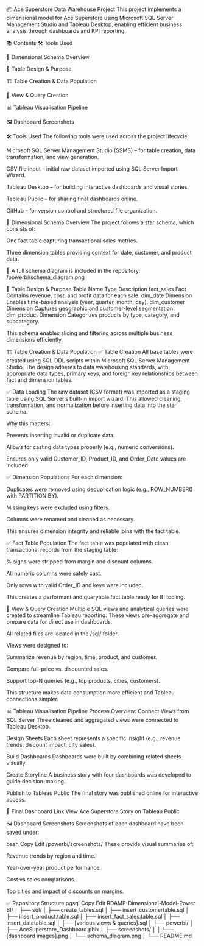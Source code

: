 📦 Ace Superstore Data Warehouse Project
This project implements a dimensional model for Ace Superstore using Microsoft SQL Server Management Studio and Tableau Desktop, enabling efficient business analysis through dashboards and KPI reporting.

📚 Contents
🛠 Tools Used

🌟 Dimensional Schema Overview

📌 Table Design & Purpose

🏗 Table Creation & Data Population

🔎 View & Query Creation

📊 Tableau Visualisation Pipeline

🖼️ Dashboard Screenshots

🛠 Tools Used
The following tools were used across the project lifecycle:

Microsoft SQL Server Management Studio (SSMS) – for table creation, data transformation, and view generation.

CSV file input – initial raw dataset imported using SQL Server Import Wizard.

Tableau Desktop – for building interactive dashboards and visual stories.

Tableau Public – for sharing final dashboards online.

GitHub – for version control and structured file organization.

🌟 Dimensional Schema Overview
The project follows a star schema, which consists of:

One fact table capturing transactional sales metrics.

Three dimension tables providing context for date, customer, and product data.

📎 A full schema diagram is included in the repository:
/powerbi/schema_diagram.png

📌 Table Design & Purpose
Table Name	Type	Description
fact_sales	Fact	Contains revenue, cost, and profit data for each sale.
dim_date	Dimension	Enables time-based analysis (year, quarter, month, day).
dim_customer	Dimension	Captures geographic and customer-level segmentation.
dim_product	Dimension	Categorizes products by type, category, and subcategory.

This schema enables slicing and filtering across multiple business dimensions efficiently.

🏗 Table Creation & Data Population
✅ Table Creation
All base tables were created using SQL DDL scripts within Microsoft SQL Server Management Studio. The design adheres to data warehousing standards, with appropriate data types, primary keys, and foreign key relationships between fact and dimension tables.

✅ Data Loading
The raw dataset (CSV format) was imported as a staging table using SQL Server’s built-in import wizard. This allowed cleaning, transformation, and normalization before inserting data into the star schema.

Why this matters:

Prevents inserting invalid or duplicate data.

Allows for casting data types properly (e.g., numeric conversions).

Ensures only valid Customer_ID, Product_ID, and Order_Date values are included.

✅ Dimension Populations
For each dimension:

Duplicates were removed using deduplication logic (e.g., ROW_NUMBER() with PARTITION BY).

Missing keys were excluded using filters.

Columns were renamed and cleaned as necessary.

This ensures dimension integrity and reliable joins with the fact table.

✅ Fact Table Population
The fact table was populated with clean transactional records from the staging table:

% signs were stripped from margin and discount columns.

All numeric columns were safely cast.

Only rows with valid Order_ID and keys were included.

This creates a performant and queryable fact table ready for BI tooling.

🔎 View & Query Creation
Multiple SQL views and analytical queries were created to streamline Tableau reporting. These views pre-aggregate and prepare data for direct use in dashboards.

All related files are located in the /sql/ folder.

Views were designed to:

Summarize revenue by region, time, product, and customer.

Compare full-price vs. discounted sales.

Support top-N queries (e.g., top products, cities, customers).

This structure makes data consumption more efficient and Tableau connections simpler.

📊 Tableau Visualisation Pipeline
Process Overview:
Connect Views from SQL Server
Three cleaned and aggregated views were connected to Tableau Desktop.

Design Sheets
Each sheet represents a specific insight (e.g., revenue trends, discount impact, city sales).

Build Dashboards
Dashboards were built by combining related sheets visually.

Create Storyline
A business story with four dashboards was developed to guide decision-making.

Publish to Tableau Public
The final story was published online for interactive access.

🔗 Final Dashboard Link
View Ace Superstore Story on Tableau Public

🖼️ Dashboard Screenshots
Screenshots of each dashboard have been saved under:

bash
Copy
Edit
/powerbi/screenshots/
These provide visual summaries of:

Revenue trends by region and time.

Year-over-year product performance.

Cost vs sales comparisons.

Top cities and impact of discounts on margins.

✅ Repository Structure
pgsql
Copy
Edit
RDAMP-Dimensional-Model-Power BI/
│
├── sql/
│   ├── create_tables.sql
│   ├── insert_customertable.sql
│   ├── insert_product.table.sql
│   ├── insert_fact_sales.table.sql
│   ├── insert_datetable.sql
│   ├── [various views & queries].sql
│
├── powerbi/
│   ├── AceSuperstore_Dashboard.pbix
│   ├── screenshots/
│   │   └── [dashboard images].png
│   └── schema_diagram.png
│
└── README.md
